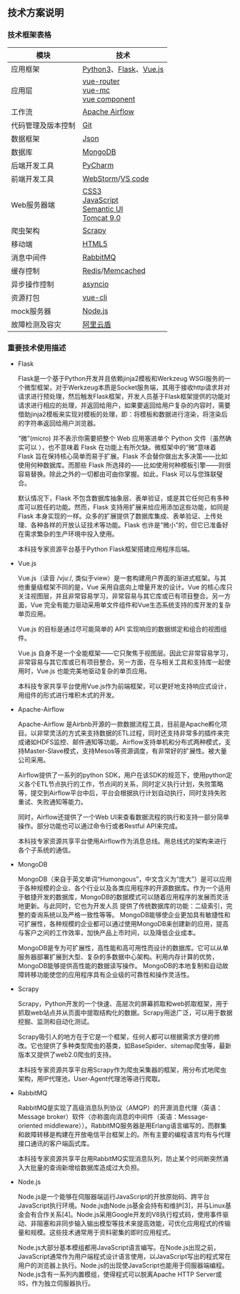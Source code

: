 ## 技术方案说明

### 技术框架表格

| 模块 | 技术 |
| --- | ---|
| 应用框架 | [Python3](https://www.python.org/)、[Flask](http://flask.pocoo.org/)、[Vue.js](https://cn.vuejs.org/)|
| 应用层 | [vue-router](https://router.vuejs.org/) <br> [vue-mc](https://vuemc.io/#introduction) <br> [vue component](https://flaviocopes.com/vue-components/) |
| 工作流 | [Apache Airflow](https://airflow.apache.org/) |
| 代码管理及版本控制 | [Git](https://git-scm.com/) |
| 数据框架 | [Json](https://www.json.org/) |
| 数据库 | [MongoDB](https://www.mongodb.com/) |
| 后端开发工具 | [PyCharm](https://www.jetbrains.com/pycharm/) |
| 前端开发工具 | [WebStorm](https://www.jetbrains.com/webstorm/)/[VS code](https://code.visualstudio.com/) |
| Web服务器端 | [CSS3](http://www.w3school.com.cn/css3/index.asp) <br> [JavaScript](https://developer.mozilla.org/zh-CN/docs/Web/JavaScript) <br> [Semantic UI](https://semantic-ui.com/) <br> [Tomcat 9.0](http://tomcat.apache.org/) |
| 爬虫架构 | [Scrapy](https://scrapy.org/) |
| 移动端 | [HTML5](http://www.w3school.com.cn/html5/index.asp) |
| 消息中间件 | [RabbitMQ](https://www.rabbitmq.com/) |
| 缓存控制 | [Redis](https://redis.io/)/[Memcached](https://memcached.org/) |
| 异步操作控制 | [asyncio](https://docs.python.org/zh-cn/3/library/asyncio.html) |
| 资源打包 | [vue-cli](https://cli.vuejs.org/zh/) |
| mock服务器 | [Node.js](https://nodejs.org/zh-cn/) |
| 故障检测及容灾 | [阿里云盾](https://cn.aliyun.com/product/shc) |

### 重要技术使用描述

- Flask

    Flask是一个基于Python开发并且依赖jinja2模板和Werkzeug WSGI服务的一个微型框架，对于Werkzeug本质是Socket服务端，其用于接收http请求并对请求进行预处理，然后触发Flask框架，开发人员基于Flask框架提供的功能对请求进行相应的处理，并返回给用户，如果要返回给用户复杂的内容时，需要借助jinja2模板来实现对模板的处理，即：将模板和数据进行渲染，将渲染后的字符串返回给用户浏览器。

    “微”(micro) 并不表示你需要把整个 Web 应用塞进单个 Python 文件（虽然确实可以 ），也不意味着 Flask 在功能上有所欠缺。微框架中的“微”意味着 Flask 旨在保持核心简单而易于扩展。Flask 不会替你做出太多决策——比如使用何种数据库。而那些 Flask 所选择的——比如使用何种模板引擎——则很容易替换。除此之外的一切都由可由你掌握。如此，Flask 可以与您珠联璧合。

    默认情况下，Flask 不包含数据库抽象层、表单验证，或是其它任何已有多种库可以胜任的功能。然而，Flask 支持用扩展来给应用添加这些功能，如同是 Flask 本身实现的一样。众多的扩展提供了数据库集成、表单验证、上传处理、各种各样的开放认证技术等功能。Flask 也许是“微小”的，但它已准备好在需求繁杂的生产环境中投入使用。

    本科技专家资源平台基于Python Flask框架搭建应用程序后端。

- Vue.js

    Vue.js（读音 /vjuː/, 类似于view）是一套构建用户界面的渐进式框架。与其他重量级框架不同的是，Vue 采用自底向上增量开发的设计。Vue 的核心库只关注视图层，并且非常容易学习，非常容易与其它库或已有项目整合。另一方面，Vue 完全有能力驱动采用单文件组件和Vue生态系统支持的库开发的复杂单页应用。

    Vue.js 的目标是通过尽可能简单的 API 实现响应的数据绑定和组合的视图组件。

    Vue.js 自身不是一个全能框架——它只聚焦于视图层。因此它非常容易学习，非常容易与其它库或已有项目整合。另一方面，在与相关工具和支持库一起使用时，Vue.js 也能完美地驱动复杂的单页应用。

    本科技专家共享平台使用Vue.js作为前端框架，可以更好地支持响应式设计，用组件的形式进行堆积木式的开发。

- Apache-Airflow

    Apache-Airflow 是Airbnb开源的一款数据流程工具，目前是Apache孵化项目。以非常灵活的方式来支持数据的ETL过程，同时还支持非常多的插件来完成诸如HDFS监控、邮件通知等功能。Airflow支持单机和分布式两种模式，支持Master-Slave模式，支持Mesos等资源调度，有非常好的扩展性。被大量公司采用。

    Airflow提供了一系列的python SDK，用户在该SDK的规范下，使用python定义各个ETL节点执行的工作，节点间的关系，同时定义执行计划，失败策略等，提交到Airflow平台中后，平台会根据执行计划自动执行，同时支持失败重试、失败通知等能力。

    同时，Airflow还提供了一个Web UI来查看数据流程的执行和支持一部分简单操作。部分功能也可以通过命令行或者Restful API来完成。

    本科技专家资源共享平台使用Airflow作为消息总线。用总线式的架构来进行各个子系统的通信。

- MongoDB

    MongoDB（来自于英文单词“Humongous”，中文含义为“庞大”）是可以应用于各种规模的企业、各个行业以及各类应用程序的开源数据库。作为一个适用于敏捷开发的数据库，MongoDB的数据模式可以随着应用程序的发展而灵活地更新。与此同时，它也为开发人员 提供了传统数据库的功能：二级索引，完整的查询系统以及严格一致性等等。 MongoDB能够使企业更加具有敏捷性和可扩展性，各种规模的企业都可以通过使用MongoDB来创建新的应用，提高与客户之间的工作效率，加快产品上市时间，以及降低企业成本。

    MongoDB是专为可扩展性，高性能和高可用性而设计的数据库。它可以从单服务器部署扩展到大型、复杂的多数据中心架构。利用内存计算的优势，MongoDB能够提供高性能的数据读写操作。 MongoDB的本地复制和自动故障转移功能使您的应用程序具有企业级的可靠性和操作灵活性。

- Scrapy

    Scrapy，Python开发的一个快速、高层次的屏幕抓取和web抓取框架，用于抓取web站点并从页面中提取结构化的数据。Scrapy用途广泛，可以用于数据挖掘、监测和自动化测试。

    Scrapy吸引人的地方在于它是一个框架，任何人都可以根据需求方便的修改。它也提供了多种类型爬虫的基类，如BaseSpider、sitemap爬虫等，最新版本又提供了web2.0爬虫的支持。

    本科技专家资源共享平台用Scrapy作为爬虫采集器的框架，用分布式地爬虫架构，用IP代理池，User-Agent代理池等进行爬取。

- RabbitMQ

    RabbitMQ是实现了高级消息队列协议（AMQP）的开源消息代理（英语：Message broker）软件（亦称面向消息的中间件（英语：Message-oriented middleware））。RabbitMQ服务器是用Erlang语言编写的，而群集和故障转移是构建在开放电信平台框架上的。所有主要的编程语言均有与代理接口通讯的客户端函式库。

    本科技专家资源共享平台用RabbitMQ实现消息队列，防止某个时间断突然涌入大批量的查询新增给数据库造成过大负担。

- Node.js

    Node.js是一个能够在伺服器端运行JavaScript的开放原始码、跨平台JavaScript执行环境。Node.js由Node.js基金会持有和维护[3]，并与Linux基金会有合作关系[4]。Node.js采用Google开发的V8执行程式码，使用事件驱动、非阻塞和非同步输入输出模型等技术来提高效能，可优化应用程式的传输量和规模。这些技术通常用于资料密集的即时应用程式。

    Node.js大部分基本模组都用JavaScript语言编写。在Node.js出现之前，JavaScript通常作为用户端程式设计语言使用，以JavaScript写出的程式常在用户的浏览器上执行。Node.js的出现使JavaScript也能用于伺服器端编程。Node.js含有一系列内置模组，使得程式可以脱离Apache HTTP Server或IIS，作为独立伺服器执行。